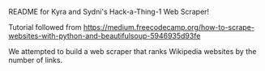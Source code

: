 README for Kyra and Sydni's Hack-a-Thing-1 Web Scraper! 

Tutorial followed from https://medium.freecodecamp.org/how-to-scrape-websites-with-python-and-beautifulsoup-5946935d93fe

We attempted to build a web scraper that ranks Wikipedia websites by the number of links. 